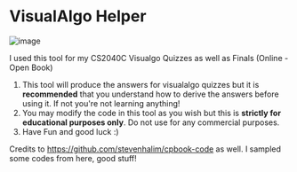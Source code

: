 # VisualAlgo Helper 
![image](https://user-images.githubusercontent.com/7589432/166104560-050216e5-66bd-467a-8111-2c882b3d9372.png)

I used this tool for my CS2040C Visualgo Quizzes as well as Finals (Online - Open Book)

1. This tool will produce the answers for visualalgo quizzes but it is **recommended** that you understand how to derive the answers before using it. If not you're not learning anything!
2. You may modify the code in this tool as you wish but this is **strictly for educational purposes only**. Do not use for any commercial purposes.
3. Have Fun and good luck :)


Credits to https://github.com/stevenhalim/cpbook-code as well. I sampled some codes from here, good stuff!
